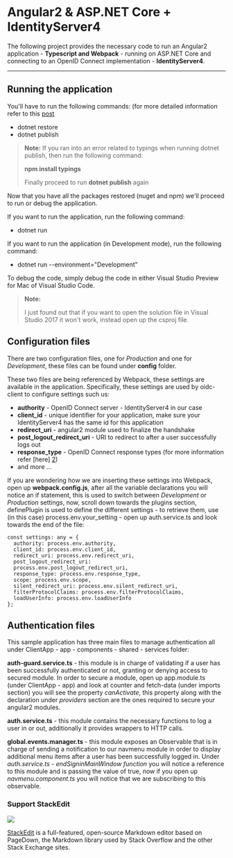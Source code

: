Angular2 & ASP.NET Core + IdentityServer4
===================

The following project provides the necessary code to run an Angular2 application  - **Typescript and Webpack** - running on ASP.NET Core and connecting to an OpenID Connect implementation - **IdentityServer4**.

----------

Running the application
-------------

You'll have to run the following commands: (for more detailed information refer to this [post][1]

 - dotnet restore
 - dotnet publish
>**Note:**
> If you ran into an error related to typings when running dotnet publish, then run the following command:
> 
>  **npm install typings**
> 
> Finally proceed to run **dotnet publish** again

Now that you have all the packages restored (nuget and npm) we'll proceed to run or debug the application.

If you want to run the application, run the following command:

 - dotnet run

If you want to run the application (in Development mode), run the following command:

 - dotnet run --environment="Development"

To debug the code, simply debug the code in either Visual Studio Preview for Mac of Visual Studio Code.
>**Note:**
>
>I just found out that if you want to open the solution file in Visual Studio 2017 it won't work, instead open up the csproj file.

Configuration files
-------------
There are two configuration files, one for *Production* and one for *Development*, these files can be found under **config** folder.

These two files are being referenced by Webpack, these settings are available in the application. Specifically, these settings are used by oidc-client to configure settings such us:

 - **authority**  - OpenID Connect server - IdentityServer4 in our case
 - **client_id** - unique identifier for your application, make sure your
   IdentityServer4 has the same id for this application
 - **redirect_uri** -
   angular2 module used to finalize the handshake
 - **post_logout_redirect_uri** - URI to redirect to after a user
   successfully logs out
 - **response_type** - OpenID Connect response types
   (for more information refer [here] [2])
 - and more ...

If you are wondering how we are inserting these settings into Webpack, open up **webpack.config.js**, after all the variable declarations you will notice an if statement, this is used to switch between *Development* or *Production* settings, now, scroll down towards the plugins section, definePlugin is used to define the different settings - to retrieve them, use (in this case) process.env.your_setting - open up auth.service.ts and look towards the end of the file:
```
const settings: any = {
  authority: process.env.authority,
  client_id: process.env.client_id,
  redirect_uri: process.env.redirect_uri,
  post_logout_redirect_uri: 
  process.env.post_logout_redirect_uri,
  response_type: process.env.response_type,
  scope: process.env.scope,
  silent_redirect_uri: process.env.silent_redirect_uri,
  filterProtocolClaims: process.env.filterProtocolClaims,
  loadUserInfo: process.env.loadUserInfo
};
```

Authentication files
-------------
This sample application has three main files to manage authentication all under ClientApp - app - components - shared - services folder:

**auth-guard.service.ts** - this module is in charge of validating if a user has been successfully authenticated or not, granting or denying access to secured module. In order to secure a module, open up app.module.ts (under ClientApp - app) and look at counter and fetch-data (under imports section) you will see the property *canActivate*, this property along with the declaration under *providers* section are the ones required to secure your angular2 modules.

**auth.service.ts** - this module contains the necessary functions to log a user in or out, additionally it provides wrappers to HTTP calls.

**global.events.manager.ts** - this module exposes an Observable<boolean> that is in charge of sending a notification to our navmenu module in order to display additional menu items after a user has been successfully logged in. Under *auth.service.ts - endSigninMainWindow function* you will notice a reference to this module and is passing the value of true, now if you open up *navmenu.component.ts* you will notice that we are subscribing to this observable.


### Support StackEdit

[![](https://cdn.monetizejs.com/resources/button-32.png)](https://monetizejs.com/authorize?client_id=ESTHdCYOi18iLhhO&summary=true)

[StackEdit](https://stackedit.io/) is a full-featured, open-source Markdown editor based on PageDown, the Markdown library used by Stack Overflow and the other Stack Exchange sites.


  [1]: https://medium.com/@jorge.cotillo/asp-net-core-angular2-openid-connect-using-visual-studio-code-ed10327bb31a#.5gbeo8jph
  [2]: http://openid.net/specs/oauth-v2-multiple-response-types-1_0.html#RegistryContents
  [3]: https://github.com/jmcmanus/pagedown-extra "Pagedown Extra"
  [4]: http://meta.math.stackexchange.com/questions/5020/mathjax-basic-tutorial-and-quick-reference
  [5]: https://code.google.com/p/google-code-prettify/
  [6]: http://highlightjs.org/
  [7]: http://bramp.github.io/js-sequence-diagrams/
  [8]: http://adrai.github.io/flowchart.js/
